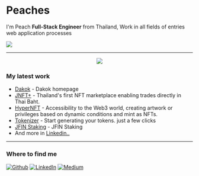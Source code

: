 <h1>Peaches</h1>
<p>I'm Peach <b>Full-Stack Engineer</b> from Thailand, Work in all fields of entries web application processes</p>
<img src="https://github.com/user-attachments/assets/1fc5219d-2050-46f2-96d8-73964ed07846"/>


<hr/>
<p align="center">
  <a href="https://skillicons.dev">
   <img src="https://skillicons.dev/icons?i=typescript,nodejs,react,nextjs,vue,nuxtjs,nestjs,redux,sass,tailwind,prisma,graphql,postgresql,sequelize,firebase,docker,nginx,githubactions,cloudflare,aws,gcp,vite,sentry,ipfs,ps,pr&perline=20" />
  </a>
</p>

<h3>My latest work</h3>

- [Dakok](https://dakok.net/) - Dakok homepage
- [JNFT+](http://jnftplus.com/) - Thailand's first NFT marketplace enabling trades directly in Thai Baht.
- [HyperNFT](https://ui.hypernft.app/) - Accessibility to the Web3 world, creating artwork or privileges based on dynamic conditions and mint as NFTs.
- [Tokenizer](https://tokenizer.jfinchain.com/erc20) - Start generating your tokens. just a few clicks
- [JFIN Staking](https://staking.jfinchain.com/) - JFIN Staking
- And more in [Linkedin..](https://www.linkedin.com/in/vasin-sermsampan/)

<hr/>
<h3>Where to find me</h3>
<p>
<a href="https://github.com/vasin-peach" target="_blank"><img alt="Github" src="https://img.shields.io/badge/GitHub-%2312100E.svg?&style=for-the-badge&logo=Github&logoColor=white" /></a>
<a href="https://www.linkedin.com/in/vasin-sermsampan/" target="_blank"><img alt="LinkedIn" src="https://img.shields.io/badge/linkedin-%230077B5.svg?&style=for-the-badge&logo=linkedin&logoColor=white" /></a>
<a href="#" target="_blank"><img alt="Medium" src="https://img.shields.io/badge/medium-%2312100E.svg?&style=for-the-badge&logo=medium&logoColor=white" /></a>
</p>

